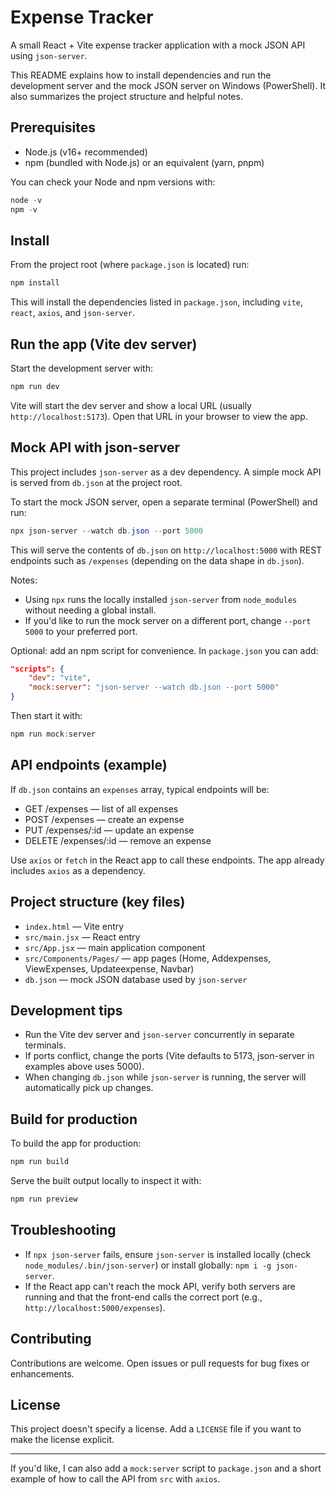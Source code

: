 # Expense Tracker

A small React + Vite expense tracker application with a mock JSON API using `json-server`.

This README explains how to install dependencies and run the development server and the mock JSON server on Windows (PowerShell). It also summarizes the project structure and helpful notes.

## Prerequisites

- Node.js (v16+ recommended)
- npm (bundled with Node.js) or an equivalent (yarn, pnpm)

You can check your Node and npm versions with:

```powershell
node -v
npm -v
```

## Install

From the project root (where `package.json` is located) run:

```powershell
npm install
```

This will install the dependencies listed in `package.json`, including `vite`, `react`, `axios`, and `json-server`.

## Run the app (Vite dev server)

Start the development server with:

```powershell
npm run dev
```

Vite will start the dev server and show a local URL (usually `http://localhost:5173`). Open that URL in your browser to view the app.

## Mock API with json-server

This project includes `json-server` as a dev dependency. A simple mock API is served from `db.json` at the project root.

To start the mock JSON server, open a separate terminal (PowerShell) and run:

```powershell
npx json-server --watch db.json --port 5000
```

This will serve the contents of `db.json` on `http://localhost:5000` with REST endpoints such as `/expenses` (depending on the data shape in `db.json`).

Notes:
- Using `npx` runs the locally installed `json-server` from `node_modules` without needing a global install.
- If you'd like to run the mock server on a different port, change `--port 5000` to your preferred port.

Optional: add an npm script for convenience. In `package.json` you can add:

```json
"scripts": {
	"dev": "vite",
	"mock:server": "json-server --watch db.json --port 5000"
}
```

Then start it with:

```powershell
npm run mock:server
```

## API endpoints (example)

If `db.json` contains an `expenses` array, typical endpoints will be:

- GET /expenses — list of all expenses
- POST /expenses — create an expense
- PUT /expenses/:id — update an expense
- DELETE /expenses/:id — remove an expense

Use `axios` or `fetch` in the React app to call these endpoints. The app already includes `axios` as a dependency.

## Project structure (key files)

- `index.html` — Vite entry
- `src/main.jsx` — React entry
- `src/App.jsx` — main application component
- `src/Components/Pages/` — app pages (Home, Addexpenses, ViewExpenses, Updateexpense, Navbar)
- `db.json` — mock JSON database used by `json-server`

## Development tips

- Run the Vite dev server and `json-server` concurrently in separate terminals.
- If ports conflict, change the ports (Vite defaults to 5173, json-server in examples above uses 5000).
- When changing `db.json` while `json-server` is running, the server will automatically pick up changes.

## Build for production

To build the app for production:

```powershell
npm run build
```

Serve the built output locally to inspect it with:

```powershell
npm run preview
```

## Troubleshooting

- If `npx json-server` fails, ensure `json-server` is installed locally (check `node_modules/.bin/json-server`) or install globally: `npm i -g json-server`.
- If the React app can't reach the mock API, verify both servers are running and that the front-end calls the correct port (e.g., `http://localhost:5000/expenses`).

## Contributing

Contributions are welcome. Open issues or pull requests for bug fixes or enhancements.

## License

This project doesn't specify a license. Add a `LICENSE` file if you want to make the license explicit.

---

If you'd like, I can also add a `mock:server` script to `package.json` and a short example of how to call the API from `src` with `axios`.

